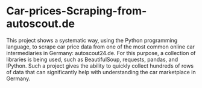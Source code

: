 # Car-prices-Scraping-from-autoscout.de

This project shows a systematic way, using the Python programming language, to scrape car price data from one of the most common online car intermediaries in Germany: autoscout24.de. For this purpose, a collection of libraries is being used, such as BeautifulSoup, requests, pandas, and IPython. Such a project gives the ability to quickly collect hundreds of rows of data that can significantly help with understanding the car marketplace in Germany.
